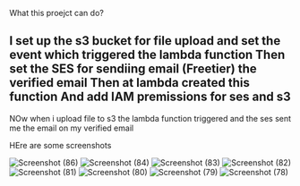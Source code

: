What this proejct can do?

I set up the s3 bucket for file upload and set the event which triggered the lambda function
Then set the SES for sendiing email (Freetier) the verified email 
Then at lambda created this function 
And add IAM premissions for ses and s3 
----------------------------------------
NOw when i upload file to s3 the lambda function triggered and the ses sent me the email on my verified email 


HEre are some screenshots


  ![Screenshot (86)](https://github.com/user-attachments/assets/0bb34c63-451a-47e7-bd29-b8becd62df19)
![Screenshot (84)](https://github.com/user-attachments/assets/48a892e0-02e0-4093-bf2b-3e1a17c76ad3)
![Screenshot (83)](https://github.com/user-attachments/assets/57506d94-98fe-479e-9c6d-7c399ee321cf)
![Screenshot (82)](https://github.com/user-attachments/assets/0cdaeef0-2c41-4cdb-8e90-6e2082452221)
![Screenshot (81)](https://github.com/user-attachments/assets/7ae8f187-4a76-4d6e-8d3e-522874d41e1d)
![Screenshot (80)](https://github.com/user-attachments/assets/758af038-bc99-4eec-8774-6e69937d928b)
![Screenshot (79)](https://github.com/user-attachments/assets/529a32dd-096e-4cee-b2d3-f3e9dc7922f2)
![Screenshot (78)](https://github.com/user-attachments/assets/83b9ccbd-fc58-407c-8257-9dbd2587b4d1)
